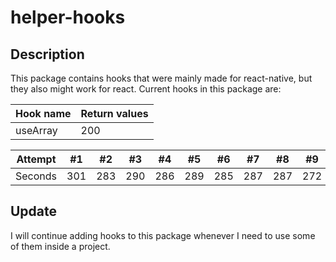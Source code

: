 # helper-hooks

## Description

This package contains hooks that were mainly made for react-native, but they also might work for react. 
Current hooks in this package are:

Hook name | Return values
--- | ---
useArray | 200

Attempt | #1 | #2 | #3 | #4 | #5 | #6 | #7 | #8 | #9 | #10 | #11
--- | --- | --- | --- |--- |--- |--- |--- |--- |--- |--- |---
Seconds | 301 | 283 | 290 | 286 | 289 | 285 | 287 | 287 | 272 | 276 | 269

## Update

I will continue adding hooks to this package whenever I need to use some of them inside a project.
